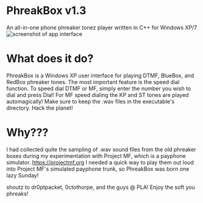 # PhreakBox v1.3
An all-in-one phone phreaker tonez player written in C++ for Windows XP/7
![screenshot of app interface](https://github.com/elr0b0h0b0/PhreakBox/blob/main/screenshot.png "UI")

# What does it do?
PhreakBox is a Windows XP user interface for playing DTMF, BlueBox, and RedBox phreaker tones. The most important feature is the speed dial function. To speed dial DTMF or MF, simply enter the number you wish to dial and press Dial! For MF speed dialing the KP and ST tones are played automagically! Make sure to keep the .wav files in the executable's directory. Hack the planet!

# Why???
I had collected quite the sampling of .wav sound files from the old phreaker boxes during my experimentation with Project MF, which is a payphone simulator. 
https://projectmf.org
I needed a quick way to play them out loud into Project MF's simulated payphone trunk, so PhreakBox was born one lazy Sunday!

shoutz to dr0ptpacket, 0ctothorpe, and the guys @ PLA! Enjoy the soft you phreaks!
